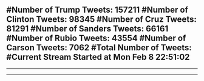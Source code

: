 #Number of Trump Tweets: 157211
#Number of Clinton Tweets: 98345
#Number of Cruz Tweets: 81291
#Number of Sanders Tweets: 66161
#Number of Rubio Tweets: 43554
#Number of Carson Tweets: 7062
#Total Number of Tweets:  
#Current Stream Started at Mon Feb  8 22:51:02
---
---
---
